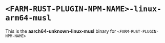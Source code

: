 # `<FARM-RUST-PLUGIN-NPM-NAME>-linux-arm64-musl`

This is the **aarch64-unknown-linux-musl** binary for `<FARM-RUST-PLUGIN-NPM-NAME>`
